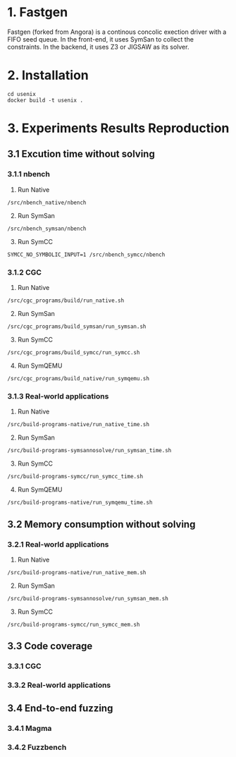 # 1. Fastgen

Fastgen (forked from Angora) is a continous concolic exection driver with a FIFO seed queue. In the front-end, it uses SymSan to collect the constraints. In the backend, it uses Z3 or JIGSAW as its solver.

# 2. Installation

```
cd usenix
docker build -t usenix .
```

# 3. Experiments Results Reproduction


## 3.1 Excution time without solving 

### 3.1.1 nbench

1. Run Native

```
/src/nbench_native/nbench
```

2. Run SymSan

```
/src/nbench_symsan/nbench
```

3. Run SymCC

```
SYMCC_NO_SYMBOLIC_INPUT=1 /src/nbench_symcc/nbench
```

### 3.1.2 CGC

1. Run Native

```
/src/cgc_programs/build/run_native.sh
```

2. Run SymSan

```
/src/cgc_programs/build_symsan/run_symsan.sh
```

3. Run SymCC

```
/src/cgc_programs/build_symcc/run_symcc.sh
```

4. Run SymQEMU

```
/src/cgc_programs/build_native/run_symqemu.sh
```

### 3.1.3 Real-world applications

1. Run Native

```
/src/build-programs-native/run_native_time.sh
```

2. Run SymSan

```
/src/build-programs-symsannosolve/run_symsan_time.sh
```

3. Run SymCC

```
/src/build-programs-symcc/run_symcc_time.sh
```

4. Run SymQEMU

```
/src/build-programs-native/run_symqemu_time.sh
```

## 3.2 Memory consumption without solving

### 3.2.1 Real-world applications

1. Run Native

```
/src/build-programs-native/run_native_mem.sh
```

2. Run SymSan

```
/src/build-programs-symsannosolve/run_symsan_mem.sh
```

3. Run SymCC

```
/src/build-programs-symcc/run_symcc_mem.sh
```

## 3.3 Code coverage

### 3.3.1 CGC
### 3.3.2 Real-world applications

## 3.4 End-to-end fuzzing

### 3.4.1 Magma
### 3.4.2 Fuzzbench


